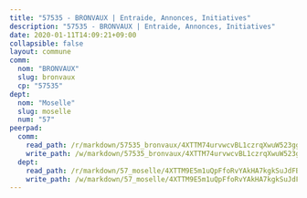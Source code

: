 ```yaml
---
title: "57535 - BRONVAUX | Entraide, Annonces, Initiatives"
description: "57535 - BRONVAUX | Entraide, Annonces, Initiatives"
date: 2020-01-11T14:09:21+09:00
collapsible: false
layout: commune
comm:
  nom: "BRONVAUX"
  slug: bronvaux
  cp: "57535"
dept:
  nom: "Moselle"
  slug: moselle
  num: "57"
peerpad:
  comm:
    read_path: /r/markdown/57535_bronvaux/4XTTM74urvwcvBL1czrqXwuW523ggDLbbkgu3WTy4UVYkJSjH
    write_path: /w/markdown/57535_bronvaux/4XTTM74urvwcvBL1czrqXwuW523ggDLbbkgu3WTy4UVYkJSjH-K3TgUAPCkekpQm2mDpcfzwcPuFTRXq5taicq4kDBRV9KUziZJnArXhN8CRcm8xeqd36Gb631WgpQxywj4Sm792pRQF2nYt9bUnw4N8qg3UKMBRcpgbTn73RC93gbu1EWL3Ai6SHu
  dept:
    read_path: /r/markdown/57_moselle/4XTTM9E5m1uQpFfoRvYAkHA7kgkSuJdFBSCmoLnZ6YvxmqAKj
    write_path: /w/markdown/57_moselle/4XTTM9E5m1uQpFfoRvYAkHA7kgkSuJdFBSCmoLnZ6YvxmqAKj-K3TgTxpsRhjGfb3pJqDaX4rYTLkyLoK3BLA4awBfhTSCoyNhResrhhmfsEF8aKnccedt5XoBzWeRYfKxQxNKv71ETcpGharLRE7rdgTKY3uSaW3Du2dz8v23YEY268mfYmweTFnR
---
```


